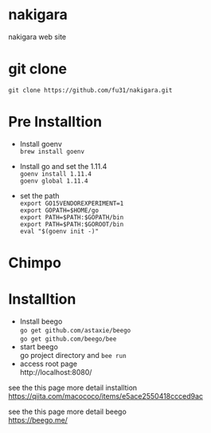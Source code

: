 # nakigara
nakigara web site 


# git clone

`git clone https://github.com/fu31/nakigara.git`

# Pre Installtion

- Install goenv  
`brew install goenv`   

- Install go and set the 1.11.4  
`goenv install 1.11.4`  
`goenv global 1.11.4`  

- set the path  
`export GO15VENDOREXPERIMENT=1`  
`export GOPATH=$HOME/go`  
`export PATH=$PATH:$GOPATH/bin`  
`export PATH=$PATH:$GOROOT/bin`  
`eval "$(goenv init -)"`

# Chimpo

# Installtion  

- Install beego  
`go get github.com/astaxie/beego`  
`go get github.com/beego/bee`  
- start beego  
go project directory and
`bee run`  
- access root page  
http://localhost:8080/

see the this page more detail installtion  
https://qiita.com/macococo/items/e5ace2550418ccced9ac


see the this page more detail beego  
https://beego.me/



